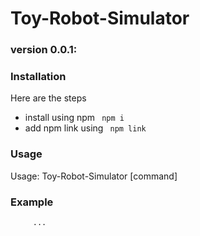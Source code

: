# Toy-Robot-Simulator
### version 0.0.1:
### Installation
Here are the steps

 * install using npm ``` npm i```
 * add npm link using ``` npm link```

### Usage
Usage: Toy-Robot-Simulator [command]

### Example
```Toy-Robot-Simulator PLACE 0,0,NORTH
     ...
```